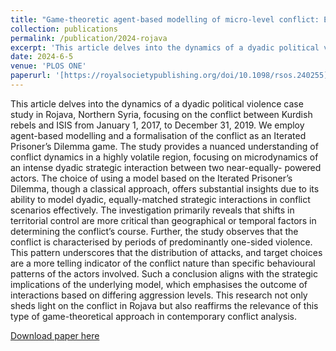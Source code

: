 ```yaml
---
title: "Game-theoretic agent-based modelling of micro-level conflict: Evidence from the ISIS-Kurdish war"
collection: publications
permalink: /publication/2024-rojava
excerpt: 'This article delves into the dynamics of a dyadic political violence case study in Rojava, Northern Syria, focusing on the conflict between Kurdish rebels and ISIS from January 1, 2017, to December 31, 2019. We employ agent-based modelling and a formalisation of the conflict as an Iterated Prisoner’s Dilemma game. The study provides a nuanced understanding of conflict dynamics in a highly volatile region, focusing on microdynamics of an intense dyadic strategic interaction between two near-equally- powered actors. The choice of using a model based on the Iterated Prisoner’s Dilemma, though a classical approach, offers substantial insights due to its ability to model dyadic, equally-matched strategic interactions in conflict scenarios effectively. The investigation primarily reveals that shifts in territorial control are more critical than geographical or temporal factors in determining the conflict’s course. Further, the study observes that the conflict is characterised by periods of predominantly one-sided violence. This pattern underscores that the distribution of attacks, and target choices are a more telling indicator of the conflict nature than specific behavioural patterns of the actors involved. Such a conclusion aligns with the strategic implications of the underlying model, which emphasises the outcome of interactions based on differing aggression levels. This research not only sheds light on the conflict in Rojava but also reaffirms the relevance of this type of game-theoretical approach in contemporary conflict analysis.'
date: 2024-6-5
venue: 'PLOS ONE'
paperurl: '[https://royalsocietypublishing.org/doi/10.1098/rsos.240255](https://journals.plos.org/plosone/article?id=10.1371/journal.pone.0297483)'
---
```

This article delves into the dynamics of a dyadic political violence case study in Rojava, Northern Syria, focusing on the conflict between Kurdish rebels and ISIS from January 1, 2017, to December 31, 2019. We employ agent-based modelling and a formalisation of the conflict as an Iterated Prisoner’s Dilemma game. The study provides a nuanced understanding of conflict dynamics in a highly volatile region, focusing on microdynamics of an intense dyadic strategic interaction between two near-equally- powered actors. The choice of using a model based on the Iterated Prisoner’s Dilemma, though a classical approach, offers substantial insights due to its ability to model dyadic, equally-matched strategic interactions in conflict scenarios effectively. The investigation primarily reveals that shifts in territorial control are more critical than geographical or temporal factors in determining the conflict’s course. Further, the study observes that the conflict is characterised by periods of predominantly one-sided violence. This pattern underscores that the distribution of attacks, and target choices are a more telling indicator of the conflict nature than specific behavioural patterns of the actors involved. Such a conclusion aligns with the strategic implications of the underlying model, which emphasises the outcome of interactions based on differing aggression levels. This research not only sheds light on the conflict in Rojava but also reaffirms the relevance of this type of game-theoretical approach in contemporary conflict analysis.

[Download paper here](https://journals.plos.org/plosone/article?id=10.1371/journal.pone.0297483)
